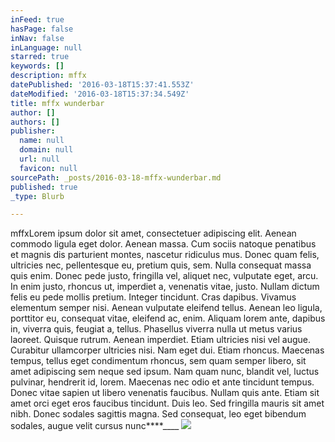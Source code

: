 ```yaml
---
inFeed: true
hasPage: false
inNav: false
inLanguage: null
starred: true
keywords: []
description: mffx
datePublished: '2016-03-18T15:37:41.553Z'
dateModified: '2016-03-18T15:37:34.549Z'
title: mffx wunderbar
author: []
authors: []
publisher:
  name: null
  domain: null
  url: null
  favicon: null
sourcePath: _posts/2016-03-18-mffx-wunderbar.md
published: true
_type: Blurb

---
```

mffxLorem ipsum dolor sit amet, consectetuer adipiscing elit. Aenean commodo ligula eget dolor. Aenean massa. Cum sociis natoque penatibus et magnis dis parturient montes, nascetur ridiculus mus. Donec quam felis, ultricies nec, pellentesque eu, pretium quis, sem. Nulla consequat massa quis enim. Donec pede justo, fringilla vel, aliquet nec, vulputate eget, arcu. In enim justo, rhoncus ut, imperdiet a, venenatis vitae, justo. Nullam dictum felis eu pede mollis pretium. Integer tincidunt. Cras dapibus. Vivamus elementum semper nisi. Aenean vulputate eleifend tellus. Aenean leo ligula, porttitor eu, consequat vitae, eleifend ac, enim. Aliquam lorem ante, dapibus in, viverra quis, feugiat a, tellus. Phasellus viverra nulla ut metus varius laoreet. Quisque rutrum. Aenean imperdiet. Etiam ultricies nisi vel augue. Curabitur ullamcorper ultricies nisi. Nam eget dui. Etiam rhoncus. Maecenas tempus, tellus eget condimentum rhoncus, sem quam semper libero, sit amet adipiscing sem neque sed ipsum. Nam quam nunc, blandit vel, luctus pulvinar, hendrerit id, lorem. Maecenas nec odio et ante tincidunt tempus. Donec vitae sapien ut libero venenatis faucibus. Nullam quis ante. Etiam sit amet orci eget eros faucibus tincidunt. Duis leo. Sed fringilla mauris sit amet nibh. Donec sodales sagittis magna. Sed consequat, leo eget bibendum sodales, augue velit cursus nunc****____
![](https://the-grid-user-content.s3-us-west-2.amazonaws.com/2b7dffc5-7c79-4d1b-9b21-e907f5f44cf5.jpg)